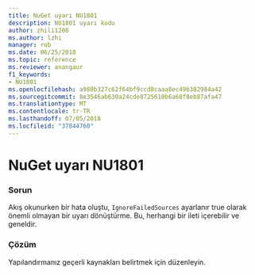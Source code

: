 ```yaml
---
title: NuGet uyarı NU1801
description: NU1801 uyarı kodu
author: zhili1208
ms.author: lzhi
manager: rob
ms.date: 06/25/2018
ms.topic: reference
ms.reviewer: anangaur
f1_keywords:
- NU1801
ms.openlocfilehash: a980b327c62f64bf9ccd8caaa8ec49b382984a42
ms.sourcegitcommit: 8e3546ab630a24cde8725610b6a68f8eb87afa47
ms.translationtype: MT
ms.contentlocale: tr-TR
ms.lasthandoff: 07/05/2018
ms.locfileid: "37844760"
---
```

# <a name="nuget-warning-nu1801"></a>NuGet uyarı NU1801

### <a name="issue"></a>Sorun
Akış okunurken bir hata oluştu, `IgnoreFailedSources` ayarlanır true olarak önemli olmayan bir uyarı dönüştürme. Bu, herhangi bir ileti içerebilir ve geneldir.

### <a name="solution"></a>Çözüm
Yapılandırmanız geçerli kaynakları belirtmek için düzenleyin.